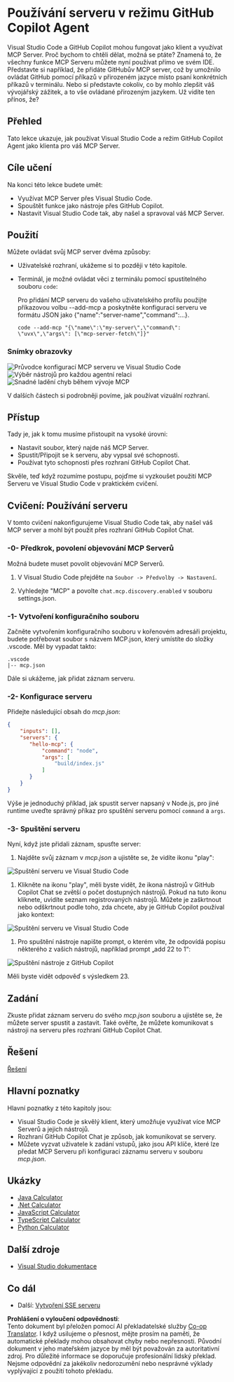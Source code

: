 <!--
CO_OP_TRANSLATOR_METADATA:
{
  "original_hash": "8ea28e5e566edd5969337fd0b191ba3f",
  "translation_date": "2025-07-17T10:48:37+00:00",
  "source_file": "03-GettingStarted/04-vscode/README.md",
  "language_code": "cs"
}
-->
# Používání serveru v režimu GitHub Copilot Agent

Visual Studio Code a GitHub Copilot mohou fungovat jako klient a využívat MCP Server. Proč bychom to chtěli dělat, možná se ptáte? Znamená to, že všechny funkce MCP Serveru můžete nyní používat přímo ve svém IDE. Představte si například, že přidáte GitHubův MCP server, což by umožnilo ovládat GitHub pomocí příkazů v přirozeném jazyce místo psaní konkrétních příkazů v terminálu. Nebo si představte cokoliv, co by mohlo zlepšit váš vývojářský zážitek, a to vše ovládané přirozeným jazykem. Už vidíte ten přínos, že?

## Přehled

Tato lekce ukazuje, jak používat Visual Studio Code a režim GitHub Copilot Agent jako klienta pro váš MCP Server.

## Cíle učení

Na konci této lekce budete umět:

- Využívat MCP Server přes Visual Studio Code.
- Spouštět funkce jako nástroje přes GitHub Copilot.
- Nastavit Visual Studio Code tak, aby našel a spravoval váš MCP Server.

## Použití

Můžete ovládat svůj MCP server dvěma způsoby:

- Uživatelské rozhraní, ukážeme si to později v této kapitole.
- Terminál, je možné ovládat věci z terminálu pomocí spustitelného souboru `code`:

  Pro přidání MCP serveru do vašeho uživatelského profilu použijte příkazovou volbu --add-mcp a poskytněte konfiguraci serveru ve formátu JSON jako {\"name\":\"server-name\",\"command\":...}.

  ```
  code --add-mcp "{\"name\":\"my-server\",\"command\": \"uvx\",\"args\": [\"mcp-server-fetch\"]}"
  ```

### Snímky obrazovky

![Průvodce konfigurací MCP serveru ve Visual Studio Code](../../../../translated_images/chat-mode-agent.729a22473f822216dd1e723aaee1f7d4a2ede571ee0948037a2d9357a63b9d0b.cs.png)
![Výběr nástrojů pro každou agentní relaci](../../../../translated_images/agent-mode-select-tools.522c7ba5df0848f8f0d1e439c2e96159431bc620cb39ccf3f5dc611412fd0006.cs.png)
![Snadné ladění chyb během vývoje MCP](../../../../translated_images/mcp-list-servers.fce89eefe3f30032bed8952e110ab9d82fadf043fcfa071f7d40cf93fb1ea9e9.cs.png)

V dalších částech si podrobněji povíme, jak používat vizuální rozhraní.

## Přístup

Tady je, jak k tomu musíme přistoupit na vysoké úrovni:

- Nastavit soubor, který najde náš MCP Server.
- Spustit/Připojit se k serveru, aby vypsal své schopnosti.
- Používat tyto schopnosti přes rozhraní GitHub Copilot Chat.

Skvěle, teď když rozumíme postupu, pojďme si vyzkoušet použití MCP Serveru ve Visual Studio Code v praktickém cvičení.

## Cvičení: Používání serveru

V tomto cvičení nakonfigurujeme Visual Studio Code tak, aby našel váš MCP server a mohl být použit přes rozhraní GitHub Copilot Chat.

### -0- Předkrok, povolení objevování MCP Serverů

Možná budete muset povolit objevování MCP Serverů.

1. V Visual Studio Code přejděte na `Soubor -> Předvolby -> Nastavení`.

1. Vyhledejte "MCP" a povolte `chat.mcp.discovery.enabled` v souboru settings.json.

### -1- Vytvoření konfiguračního souboru

Začněte vytvořením konfiguračního souboru v kořenovém adresáři projektu, budete potřebovat soubor s názvem MCP.json, který umístíte do složky .vscode. Měl by vypadat takto:

```text
.vscode
|-- mcp.json
```

Dále si ukážeme, jak přidat záznam serveru.

### -2- Konfigurace serveru

Přidejte následující obsah do *mcp.json*:

```json
{
    "inputs": [],
    "servers": {
       "hello-mcp": {
           "command": "node",
           "args": [
               "build/index.js"
           ]
       }
    }
}
```

Výše je jednoduchý příklad, jak spustit server napsaný v Node.js, pro jiné runtime uveďte správný příkaz pro spuštění serveru pomocí `command` a `args`.

### -3- Spuštění serveru

Nyní, když jste přidali záznam, spusťte server:

1. Najděte svůj záznam v *mcp.json* a ujistěte se, že vidíte ikonu "play":

  ![Spuštění serveru ve Visual Studio Code](../../../../translated_images/vscode-start-server.8e3c986612e3555de47e5b1e37b2f3020457eeb6a206568570fd74a17e3796ad.cs.png)  

1. Klikněte na ikonu "play", měli byste vidět, že ikona nástrojů v GitHub Copilot Chat se zvětší o počet dostupných nástrojů. Pokud na tuto ikonu kliknete, uvidíte seznam registrovaných nástrojů. Můžete je zaškrtnout nebo odškrtnout podle toho, zda chcete, aby je GitHub Copilot používal jako kontext:

  ![Spuštění serveru ve Visual Studio Code](../../../../translated_images/vscode-tool.0b3bbea2fb7d8c26ddf573cad15ef654e55302a323267d8ee6bd742fe7df7fed.cs.png)

1. Pro spuštění nástroje napište prompt, o kterém víte, že odpovídá popisu některého z vašich nástrojů, například prompt „add 22 to 1“:

  ![Spuštění nástroje z GitHub Copilot](../../../../translated_images/vscode-agent.d5a0e0b897331060518fe3f13907677ef52b879db98c64d68a38338608f3751e.cs.png)

  Měli byste vidět odpověď s výsledkem 23.

## Zadání

Zkuste přidat záznam serveru do svého *mcp.json* souboru a ujistěte se, že můžete server spustit a zastavit. Také ověřte, že můžete komunikovat s nástroji na serveru přes rozhraní GitHub Copilot Chat.

## Řešení

[Řešení](./solution/README.md)

## Hlavní poznatky

Hlavní poznatky z této kapitoly jsou:

- Visual Studio Code je skvělý klient, který umožňuje využívat více MCP Serverů a jejich nástrojů.
- Rozhraní GitHub Copilot Chat je způsob, jak komunikovat se servery.
- Můžete vyzvat uživatele k zadání vstupů, jako jsou API klíče, které lze předat MCP Serveru při konfiguraci záznamu serveru v souboru *mcp.json*.

## Ukázky

- [Java Calculator](../samples/java/calculator/README.md)
- [.Net Calculator](../../../../03-GettingStarted/samples/csharp)
- [JavaScript Calculator](../samples/javascript/README.md)
- [TypeScript Calculator](../samples/typescript/README.md)
- [Python Calculator](../../../../03-GettingStarted/samples/python)

## Další zdroje

- [Visual Studio dokumentace](https://code.visualstudio.com/docs/copilot/chat/mcp-servers)

## Co dál

- Další: [Vytvoření SSE serveru](../05-sse-server/README.md)

**Prohlášení o vyloučení odpovědnosti**:  
Tento dokument byl přeložen pomocí AI překladatelské služby [Co-op Translator](https://github.com/Azure/co-op-translator). I když usilujeme o přesnost, mějte prosím na paměti, že automatické překlady mohou obsahovat chyby nebo nepřesnosti. Původní dokument v jeho mateřském jazyce by měl být považován za autoritativní zdroj. Pro důležité informace se doporučuje profesionální lidský překlad. Nejsme odpovědní za jakékoliv nedorozumění nebo nesprávné výklady vyplývající z použití tohoto překladu.